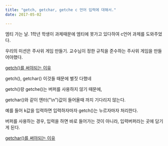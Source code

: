 ```yaml
---
title: "getch, getchar, getche c 언어 입력에 대해서."
date: 2017-05-02

---
```


엠티 가는 날. 1학년 학생이 과제때문에 엠티에 못가고 있다하여 c언어 과제를 도와주었다.

우리의 미션은 주사위 게임 만들기. 교수님이 정한 규칙을 준수하는 주사위 게임을 만들어야했다.

[getch()를 써야되는 이유](http://kcoder.tistory.com/entry/getchar-getch-getche%EC%9D%98-%EC%B0%A8%EC%9D%B4%EC%A0%90-%EC%98%88%EC%A0%9C%EC%86%8C%EC%8A%A4-%EA%B7%B8%EB%A6%BC)

getch(), getchar() 이것들 때문에 별짓 다했네

getch()랑 getche()는 버퍼를 사용하지 않기 때문에,

getchar()와 같이 엔터("\n")값이 들어올때 까지 기다리지 않는다.

예를 들어 k값을 입력하면 입력하자마자 getch()는 누르자마자 처리한다.

버퍼를 사용하는 경우, 입력을 하면 바로 들어가는 것이 아니라, 입력버퍼라는 곳에 담기게 된다.

[getchar()를 써야되는 이유](http://stackoverflow.com/questions/10720821/im-trying-to-understand-getchar-eof)
